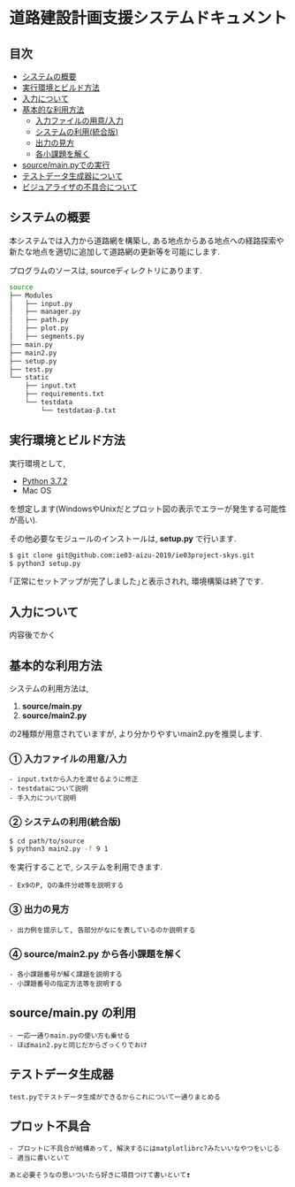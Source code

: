 # 道路建設計画支援システムドキュメント

## 目次

- [システムの概要](#chapter1)
- [実行環境とビルド方法](#chapter2)
- [入力について](#chapter3)
- [基本的な利用方法](#chapter4)
    - [入力ファイルの用意/入力](#chapter4-1)
    - [システムの利用(統合版)](#chapter4-2)
    - [出力の見方](#chapter4-3)
    - [各小課題を解く](#chapter4-4)
- [source/main.pyでの実行](#chapter5)
- [テストデータ生成器について](#chapter6)
- [ビジュアライザの不具合について](#chapter7)

<a id="chapter1"></a>

## システムの概要

本システムでは入力から道路網を構築し, ある地点からある地点への経路探索や新たな地点を適切に追加して道路網の更新等を可能にします.

プログラムのソースは, sourceディレクトリにあります.

``` sh
source
├── Modules
│   ├── input.py
│   ├── manager.py
│   ├── path.py
│   ├── plot.py
│   ├── segments.py
├── main.py
├── main2.py
├── setup.py
├── test.py
└── static
    ├── input.txt
    ├── requirements.txt
    └── testdata
        └── testdataα-β.txt
```

<a id="chapter2"></a>

## 実行環境とビルド方法

実行環境として,

- [Python 3.7.2](https://www.python.org/downloads/release/python-372/)
- Mac OS

を想定します(WindowsやUnixだとプロット図の表示でエラーが発生する可能性が高い).

その他必要なモジュールのインストールは, **setup.py** で行います.

``` sh
$ git clone git@github.com:ie03-aizu-2019/ie03project-skys.git
$ python3 setup.py
```

｢正常にセットアップが完了しました｣と表示されれ, 環境構築は終了です.

<a id="chapter3"></a>

## 入力について

内容後でかく

<a id="chapter4"></a>

## 基本的な利用方法

システムの利用方法は,

1. **source/main.py**
2. **source/main2.py**

の2種類が用意されていますが, より分かりやすいmain2.pyを推奨します.

<a id="chapter4-1"></a>

### ① 入力ファイルの用意/入力

``` markup
- input.txtから入力を渡せるように修正
- testdataについて説明
- 手入力について説明
```

<a id="chapter4-2"></a>

### ② システムの利用(統合版)

``` sh
$ cd path/to/source
$ python3 main2.py -f 9 1
```

を実行することで, システムを利用できます.


``` markup
- Ex9のP, Qの条件分岐等を説明する
```

<a id="chapter4-3"></a>

### ③ 出力の見方

``` markup
- 出力例を提示して, 各部分がなにを表しているのか説明する
```

<a id="chapter4-4"></a>

### ④ source/main2.py から各小課題を解く

``` markup
- 各小課題番号が解く課題を説明する
- 小課題番号の指定方法等を説明する
```

<a id="chapter5"></a>

## source/main.py の利用

``` markup
- 一応一通りmain.pyの使い方も乗せる
- ほぼmain2.pyと同じだからざっくりでおけ
```

<a id="chapter6"></a>

## テストデータ生成器

``` markup
test.pyでテストデータ生成ができるからこれについて一通りまとめる
```

<a id="chapter7"></a>

## プロット不具合

``` markup
- プロットに不具合が結構あって, 解決するにはmatplotlibrc?みたいいなやつをいじる
- 適当に書いといて
```

``` markup
あと必要そうなの思いついたら好きに項目つけて書いといて❢
```
